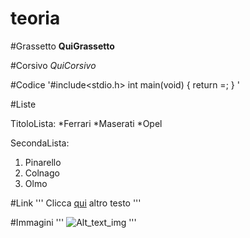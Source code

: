 # teoria



#Grassetto
**QuiGrassetto**


#Corsivo
_QuiCorsivo_


#Codice
'#include<stdio.h>
int main(void)
{
return =;
}
'

#Liste

TitoloLista:
*Ferrari
*Maserati
*Opel

SecondaLista:
1. Pinarello
2. Colnago
3. Olmo



#Link 
'''
Clicca [qui](http://www.google.com/) altro testo
'''

#Immagini
'''
![Alt_text_img](http://www.google.com/img.jpg "titolo")
'''
